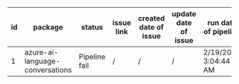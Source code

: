 
| id | package | status | issue link | created date of issue | update date of issue | run date of pipeline |
|----|---------|--------|------------|-----------------------|----------------------| ---------------------|
| 1 | azure-ai-language-conversations | Pipeline fail | / | / | / | 2/19/2025 3:04:44 AM |